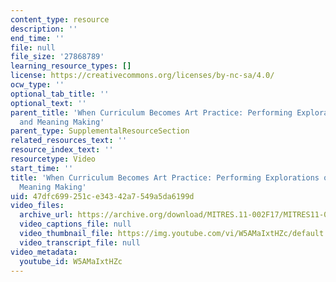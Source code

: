 ```yaml
---
content_type: resource
description: ''
end_time: ''
file: null
file_size: '27868789'
learning_resource_types: []
license: https://creativecommons.org/licenses/by-nc-sa/4.0/
ocw_type: ''
optional_tab_title: ''
optional_text: ''
parent_title: 'When Curriculum Becomes Art Practice: Performing Explorations of Context
  and Meaning Making'
parent_type: SupplementalResourceSection
related_resources_text: ''
resource_index_text: ''
resourcetype: Video
start_time: ''
title: 'When Curriculum Becomes Art Practice: Performing Explorations of Context and
  Meaning Making'
uid: 47dfc699-251c-e343-42a7-549a5da6199d
video_files:
  archive_url: https://archive.org/download/MITRES.11-002F17/MITRES11-002F17_Video_10_300k.mp4
  video_captions_file: null
  video_thumbnail_file: https://img.youtube.com/vi/W5AMaIxtHZc/default.jpg
  video_transcript_file: null
video_metadata:
  youtube_id: W5AMaIxtHZc
---
```

